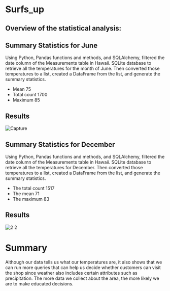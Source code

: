 # Surfs_up

## Overview of the statistical analysis:


## Summary Statistics for June
Using Python, Pandas functions and methods, and SQLAlchemy, filtered the date column of the Measurements table in Hawaii. SQLite database to retrieve all the temperatures for the month of June.  Then converted those temperatures to a list, created a DataFrame from the list, and generate the summary statistics. 
* Mean 75 
* Total count 1700
* Maximum 85

## Results
![Capture](https://user-images.githubusercontent.com/58860105/137639413-ec562c43-5bfe-4f92-b7ba-68af770fe218.PNG)



## Summary Statistics for December
Using Python, Pandas functions and methods, and SQLAlchemy, filtered the date column of the Measurements table in Hawaii. SQLite database to retrieve all the temperatures for December.  Then converted those temperatures to a list, created a DataFrame from the list, and generate the summary statistics. 
* The total count 1517
* The mean 71
* The maximum 83

## Results
![2 2](https://user-images.githubusercontent.com/58860105/137639657-33ab5b9c-a8c2-4135-9abd-639b2d0b9cc7.PNG)


# Summary
Although our data tells us what our temperatures are, it also shows that we can run more queries that can help us decide whether customers can visit the shop since weather also includes certain attributes such as precipitation. The more data we collect about the area, the more likely we are to make educated decisions.
